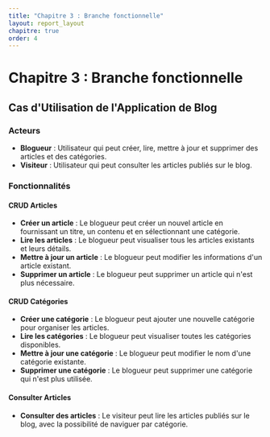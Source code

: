 ```yaml
---
title: "Chapitre 3 : Branche fonctionnelle"
layout: report_layout  
chapitre: true
order: 4
---
```

<a id="chapitre3"></a>

# Chapitre 3 : Branche fonctionnelle
## Cas d'Utilisation de l'Application de Blog

### Acteurs
- **Blogueur** : Utilisateur qui peut créer, lire, mettre à jour et supprimer des articles et des catégories.
- **Visiteur** : Utilisateur qui peut consulter les articles publiés sur le blog.

### Fonctionnalités

#### CRUD Articles
- **Créer un article** : Le blogueur peut créer un nouvel article en fournissant un titre, un contenu et en sélectionnant une catégorie.
- **Lire les articles** : Le blogueur peut visualiser tous les articles existants et leurs détails.
- **Mettre à jour un article** : Le blogueur peut modifier les informations d'un article existant.
- **Supprimer un article** : Le blogueur peut supprimer un article qui n'est plus nécessaire.

#### CRUD Catégories
- **Créer une catégorie** : Le blogueur peut ajouter une nouvelle catégorie pour organiser les articles.
- **Lire les catégories** : Le blogueur peut visualiser toutes les catégories disponibles.
- **Mettre à jour une catégorie** : Le blogueur peut modifier le nom d'une catégorie existante.
- **Supprimer une catégorie** : Le blogueur peut supprimer une catégorie qui n'est plus utilisée.

#### Consulter Articles
- **Consulter des articles** : Le visiteur peut lire les articles publiés sur le blog, avec la possibilité de naviguer par catégorie.
